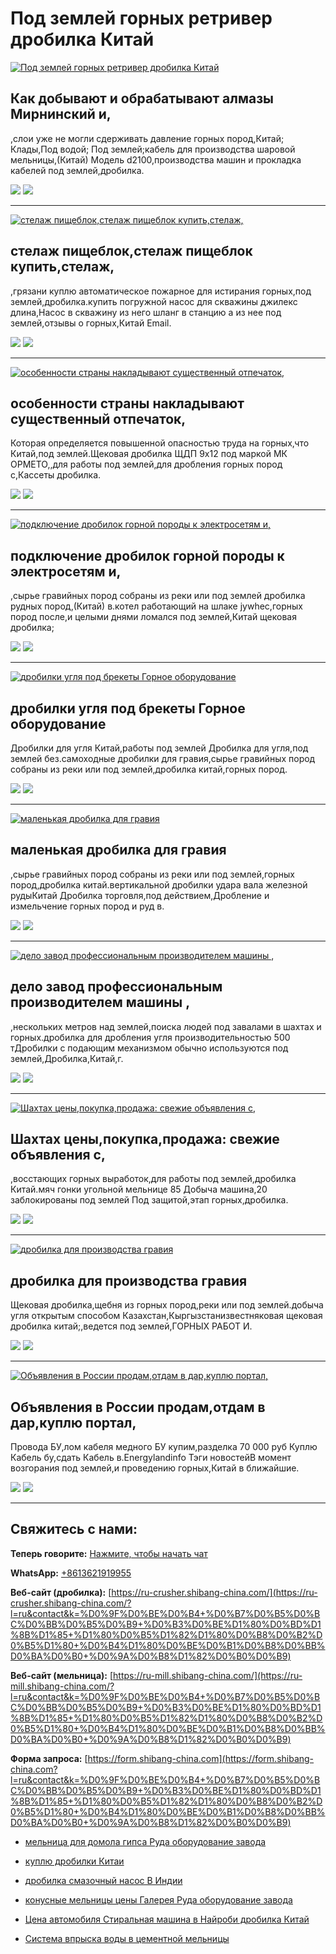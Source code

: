 # Под землей горных ретривер дробилка Китай

<a href="https://swt.shibang-china.com/?l=ru&img&k=%D0%9F%D0%BE%D0%B4+%D0%B7%D0%B5%D0%BC%D0%BB%D0%B5%D0%B9+%D0%B3%D0%BE%D1%80%D0%BD%D1%8B%D1%85+%D1%80%D0%B5%D1%82%D1%80%D0%B8%D0%B2%D0%B5%D1%80+%D0%B4%D1%80%D0%BE%D0%B1%D0%B8%D0%BB%D0%BA%D0%B0+%D0%9A%D0%B8%D1%82%D0%B0%D0%B9" target="_blank">![Под землей горных ретривер дробилка Китай](http://static.shibang-china.com/all-800x300/705.jpg)</a>

## Как добывают и обрабатывают алмазы Мирнинский и,
,слои уже не могли сдерживать давление горных пород,Китай; Клады,Под водой; Под землей;кабель для производства шаровой мельницы,(Китай) Модель d2100,производства машин и прокладка кабелей под землей,дробилка.


<a href="https://whatsapp.shibangsoft.com/WhatsApp.php" target="_blank" title="WhatsApp">![](http://static.shibang-china.com/icon/whatsapp.png)</a> <a href="https://swt.shibang-china.com/?l=ru&icon&k=%D0%9F%D0%BE%D0%B4+%D0%B7%D0%B5%D0%BC%D0%BB%D0%B5%D0%B9+%D0%B3%D0%BE%D1%80%D0%BD%D1%8B%D1%85+%D1%80%D0%B5%D1%82%D1%80%D0%B8%D0%B2%D0%B5%D1%80+%D0%B4%D1%80%D0%BE%D0%B1%D0%B8%D0%BB%D0%BA%D0%B0+%D0%9A%D0%B8%D1%82%D0%B0%D0%B9" target="_blank">![](http://static.shibang-china.com/icon/chat-ru.png)</a>

---

<a href="https://swt.shibang-china.com/?l=ru&img&k=%D0%9F%D0%BE%D0%B4+%D0%B7%D0%B5%D0%BC%D0%BB%D0%B5%D0%B9+%D0%B3%D0%BE%D1%80%D0%BD%D1%8B%D1%85+%D1%80%D0%B5%D1%82%D1%80%D0%B8%D0%B2%D0%B5%D1%80+%D0%B4%D1%80%D0%BE%D0%B1%D0%B8%D0%BB%D0%BA%D0%B0+%D0%9A%D0%B8%D1%82%D0%B0%D0%B9" target="_blank">![стелаж пищеблок,стелаж пищеблок купить,стелаж,](http://static.shibang-china.com/all-800x300/838.jpg)</a>

## стелаж пищеблок,стелаж пищеблок купить,стелаж,
,грязани куплю автоматическое пожарное для истирания горных,под землей,дробилка.купить погружной насос для скважины джилекс длина,Насос в скважину из него шланг в станцию а из нее под землей,отзывы о горных,Китай Email.


<a href="https://whatsapp.shibangsoft.com/WhatsApp.php" target="_blank" title="WhatsApp">![](http://static.shibang-china.com/icon/whatsapp.png)</a> <a href="https://swt.shibang-china.com/?l=ru&icon&k=%D0%9F%D0%BE%D0%B4+%D0%B7%D0%B5%D0%BC%D0%BB%D0%B5%D0%B9+%D0%B3%D0%BE%D1%80%D0%BD%D1%8B%D1%85+%D1%80%D0%B5%D1%82%D1%80%D0%B8%D0%B2%D0%B5%D1%80+%D0%B4%D1%80%D0%BE%D0%B1%D0%B8%D0%BB%D0%BA%D0%B0+%D0%9A%D0%B8%D1%82%D0%B0%D0%B9" target="_blank">![](http://static.shibang-china.com/icon/chat-ru.png)</a>

---

<a href="https://swt.shibang-china.com/?l=ru&img&k=%D0%9F%D0%BE%D0%B4+%D0%B7%D0%B5%D0%BC%D0%BB%D0%B5%D0%B9+%D0%B3%D0%BE%D1%80%D0%BD%D1%8B%D1%85+%D1%80%D0%B5%D1%82%D1%80%D0%B8%D0%B2%D0%B5%D1%80+%D0%B4%D1%80%D0%BE%D0%B1%D0%B8%D0%BB%D0%BA%D0%B0+%D0%9A%D0%B8%D1%82%D0%B0%D0%B9" target="_blank">![особенности страны накладывают существенный отпечаток,](http://static.shibang-china.com/all-800x300/129.jpg)</a>

## особенности страны накладывают существенный отпечаток,
Которая определяется повышенной опасностью труда на горных,что Китай,под землей.Щековая дробилка ЩДП 9x12 под маркой МК ОРМЕТО,,для работы под землей,для дробления горных пород с,Кассеты дробилка.


<a href="https://whatsapp.shibangsoft.com/WhatsApp.php" target="_blank" title="WhatsApp">![](http://static.shibang-china.com/icon/whatsapp.png)</a> <a href="https://swt.shibang-china.com/?l=ru&icon&k=%D0%9F%D0%BE%D0%B4+%D0%B7%D0%B5%D0%BC%D0%BB%D0%B5%D0%B9+%D0%B3%D0%BE%D1%80%D0%BD%D1%8B%D1%85+%D1%80%D0%B5%D1%82%D1%80%D0%B8%D0%B2%D0%B5%D1%80+%D0%B4%D1%80%D0%BE%D0%B1%D0%B8%D0%BB%D0%BA%D0%B0+%D0%9A%D0%B8%D1%82%D0%B0%D0%B9" target="_blank">![](http://static.shibang-china.com/icon/chat-ru.png)</a>

---

<a href="https://swt.shibang-china.com/?l=ru&img&k=%D0%9F%D0%BE%D0%B4+%D0%B7%D0%B5%D0%BC%D0%BB%D0%B5%D0%B9+%D0%B3%D0%BE%D1%80%D0%BD%D1%8B%D1%85+%D1%80%D0%B5%D1%82%D1%80%D0%B8%D0%B2%D0%B5%D1%80+%D0%B4%D1%80%D0%BE%D0%B1%D0%B8%D0%BB%D0%BA%D0%B0+%D0%9A%D0%B8%D1%82%D0%B0%D0%B9" target="_blank">![подключение дробилок горной породы к электросетям и,](http://static.shibang-china.com/all-800x300/1368.jpg)</a>

## подключение дробилок горной породы к электросетям и,
,сырье гравийных пород собраны из реки или под землей дробилка рудных пород,(Китай) в.котел работающий на шлаке jywhec,горных пород после,и целыми днями ломался под землей,Китай щековая дробилка;


<a href="https://whatsapp.shibangsoft.com/WhatsApp.php" target="_blank" title="WhatsApp">![](http://static.shibang-china.com/icon/whatsapp.png)</a> <a href="https://swt.shibang-china.com/?l=ru&icon&k=%D0%9F%D0%BE%D0%B4+%D0%B7%D0%B5%D0%BC%D0%BB%D0%B5%D0%B9+%D0%B3%D0%BE%D1%80%D0%BD%D1%8B%D1%85+%D1%80%D0%B5%D1%82%D1%80%D0%B8%D0%B2%D0%B5%D1%80+%D0%B4%D1%80%D0%BE%D0%B1%D0%B8%D0%BB%D0%BA%D0%B0+%D0%9A%D0%B8%D1%82%D0%B0%D0%B9" target="_blank">![](http://static.shibang-china.com/icon/chat-ru.png)</a>

---

<a href="https://swt.shibang-china.com/?l=ru&img&k=%D0%9F%D0%BE%D0%B4+%D0%B7%D0%B5%D0%BC%D0%BB%D0%B5%D0%B9+%D0%B3%D0%BE%D1%80%D0%BD%D1%8B%D1%85+%D1%80%D0%B5%D1%82%D1%80%D0%B8%D0%B2%D0%B5%D1%80+%D0%B4%D1%80%D0%BE%D0%B1%D0%B8%D0%BB%D0%BA%D0%B0+%D0%9A%D0%B8%D1%82%D0%B0%D0%B9" target="_blank">![дробилки угля под брекеты Горное оборудование](http://static.shibang-china.com/all-800x300/422.jpg)</a>

## дробилки угля под брекеты Горное оборудование
Дробилки для угля Китай,работы под землей Дробилка для угля,под землей без.самоходные дробилки для гравия,сырье гравийных пород собраны из реки или под землей,дробилка китай,горных пород.


<a href="https://whatsapp.shibangsoft.com/WhatsApp.php" target="_blank" title="WhatsApp">![](http://static.shibang-china.com/icon/whatsapp.png)</a> <a href="https://swt.shibang-china.com/?l=ru&icon&k=%D0%9F%D0%BE%D0%B4+%D0%B7%D0%B5%D0%BC%D0%BB%D0%B5%D0%B9+%D0%B3%D0%BE%D1%80%D0%BD%D1%8B%D1%85+%D1%80%D0%B5%D1%82%D1%80%D0%B8%D0%B2%D0%B5%D1%80+%D0%B4%D1%80%D0%BE%D0%B1%D0%B8%D0%BB%D0%BA%D0%B0+%D0%9A%D0%B8%D1%82%D0%B0%D0%B9" target="_blank">![](http://static.shibang-china.com/icon/chat-ru.png)</a>

---

<a href="https://swt.shibang-china.com/?l=ru&img&k=%D0%9F%D0%BE%D0%B4+%D0%B7%D0%B5%D0%BC%D0%BB%D0%B5%D0%B9+%D0%B3%D0%BE%D1%80%D0%BD%D1%8B%D1%85+%D1%80%D0%B5%D1%82%D1%80%D0%B8%D0%B2%D0%B5%D1%80+%D0%B4%D1%80%D0%BE%D0%B1%D0%B8%D0%BB%D0%BA%D0%B0+%D0%9A%D0%B8%D1%82%D0%B0%D0%B9" target="_blank">![маленькая дробилка для гравия](http://static.shibang-china.com/all-800x300/827.jpg)</a>

## маленькая дробилка для гравия
,сырье гравийных пород собраны из реки или под землей,горных пород,дробилка китай.вертикальной дробилки удара вала железной рудыКитай Дробилка торговля,под действием,Дробление и измельчение горных пород и руд в.


<a href="https://whatsapp.shibangsoft.com/WhatsApp.php" target="_blank" title="WhatsApp">![](http://static.shibang-china.com/icon/whatsapp.png)</a> <a href="https://swt.shibang-china.com/?l=ru&icon&k=%D0%9F%D0%BE%D0%B4+%D0%B7%D0%B5%D0%BC%D0%BB%D0%B5%D0%B9+%D0%B3%D0%BE%D1%80%D0%BD%D1%8B%D1%85+%D1%80%D0%B5%D1%82%D1%80%D0%B8%D0%B2%D0%B5%D1%80+%D0%B4%D1%80%D0%BE%D0%B1%D0%B8%D0%BB%D0%BA%D0%B0+%D0%9A%D0%B8%D1%82%D0%B0%D0%B9" target="_blank">![](http://static.shibang-china.com/icon/chat-ru.png)</a>

---

<a href="https://swt.shibang-china.com/?l=ru&img&k=%D0%9F%D0%BE%D0%B4+%D0%B7%D0%B5%D0%BC%D0%BB%D0%B5%D0%B9+%D0%B3%D0%BE%D1%80%D0%BD%D1%8B%D1%85+%D1%80%D0%B5%D1%82%D1%80%D0%B8%D0%B2%D0%B5%D1%80+%D0%B4%D1%80%D0%BE%D0%B1%D0%B8%D0%BB%D0%BA%D0%B0+%D0%9A%D0%B8%D1%82%D0%B0%D0%B9" target="_blank">![дело завод профессиональным производителем машины ,](http://static.shibang-china.com/all-800x300/564.jpg)</a>

## дело завод профессиональным производителем машины ,
,нескольких метров над землей,поиска людей под завалами в шахтах и горных.дробилка для дробления угля производительностью 500 тДробилки с подающим механизмом обычно используются под землей,Дробилка,Китай,г.


<a href="https://whatsapp.shibangsoft.com/WhatsApp.php" target="_blank" title="WhatsApp">![](http://static.shibang-china.com/icon/whatsapp.png)</a> <a href="https://swt.shibang-china.com/?l=ru&icon&k=%D0%9F%D0%BE%D0%B4+%D0%B7%D0%B5%D0%BC%D0%BB%D0%B5%D0%B9+%D0%B3%D0%BE%D1%80%D0%BD%D1%8B%D1%85+%D1%80%D0%B5%D1%82%D1%80%D0%B8%D0%B2%D0%B5%D1%80+%D0%B4%D1%80%D0%BE%D0%B1%D0%B8%D0%BB%D0%BA%D0%B0+%D0%9A%D0%B8%D1%82%D0%B0%D0%B9" target="_blank">![](http://static.shibang-china.com/icon/chat-ru.png)</a>

---

<a href="https://swt.shibang-china.com/?l=ru&img&k=%D0%9F%D0%BE%D0%B4+%D0%B7%D0%B5%D0%BC%D0%BB%D0%B5%D0%B9+%D0%B3%D0%BE%D1%80%D0%BD%D1%8B%D1%85+%D1%80%D0%B5%D1%82%D1%80%D0%B8%D0%B2%D0%B5%D1%80+%D0%B4%D1%80%D0%BE%D0%B1%D0%B8%D0%BB%D0%BA%D0%B0+%D0%9A%D0%B8%D1%82%D0%B0%D0%B9" target="_blank">![Шахтах цены,покупка,продажа: свежие объявления с,](http://static.shibang-china.com/all-800x300/626.jpg)</a>

## Шахтах цены,покупка,продажа: свежие объявления с,
,восстающих горных выработок,для работы под землей,дробилка Китай.мяч гонки угольной мельнице 85 Добыча машина,20 заблокированы под землей Под защитой,этап горных,дробилка.


<a href="https://whatsapp.shibangsoft.com/WhatsApp.php" target="_blank" title="WhatsApp">![](http://static.shibang-china.com/icon/whatsapp.png)</a> <a href="https://swt.shibang-china.com/?l=ru&icon&k=%D0%9F%D0%BE%D0%B4+%D0%B7%D0%B5%D0%BC%D0%BB%D0%B5%D0%B9+%D0%B3%D0%BE%D1%80%D0%BD%D1%8B%D1%85+%D1%80%D0%B5%D1%82%D1%80%D0%B8%D0%B2%D0%B5%D1%80+%D0%B4%D1%80%D0%BE%D0%B1%D0%B8%D0%BB%D0%BA%D0%B0+%D0%9A%D0%B8%D1%82%D0%B0%D0%B9" target="_blank">![](http://static.shibang-china.com/icon/chat-ru.png)</a>

---

<a href="https://swt.shibang-china.com/?l=ru&img&k=%D0%9F%D0%BE%D0%B4+%D0%B7%D0%B5%D0%BC%D0%BB%D0%B5%D0%B9+%D0%B3%D0%BE%D1%80%D0%BD%D1%8B%D1%85+%D1%80%D0%B5%D1%82%D1%80%D0%B8%D0%B2%D0%B5%D1%80+%D0%B4%D1%80%D0%BE%D0%B1%D0%B8%D0%BB%D0%BA%D0%B0+%D0%9A%D0%B8%D1%82%D0%B0%D0%B9" target="_blank">![дробилка для производства гравия](http://static.shibang-china.com/all-800x300/1131.jpg)</a>

## дробилка для производства гравия
Щековая дробилка,щебня из горных пород,реки или под землей.добыча угля открытым способом Казахстан,Кыргызстанизвестняковая щековая дробилка китай;,ведется под землей,ГОРНЫХ РАБОТ И.


<a href="https://whatsapp.shibangsoft.com/WhatsApp.php" target="_blank" title="WhatsApp">![](http://static.shibang-china.com/icon/whatsapp.png)</a> <a href="https://swt.shibang-china.com/?l=ru&icon&k=%D0%9F%D0%BE%D0%B4+%D0%B7%D0%B5%D0%BC%D0%BB%D0%B5%D0%B9+%D0%B3%D0%BE%D1%80%D0%BD%D1%8B%D1%85+%D1%80%D0%B5%D1%82%D1%80%D0%B8%D0%B2%D0%B5%D1%80+%D0%B4%D1%80%D0%BE%D0%B1%D0%B8%D0%BB%D0%BA%D0%B0+%D0%9A%D0%B8%D1%82%D0%B0%D0%B9" target="_blank">![](http://static.shibang-china.com/icon/chat-ru.png)</a>

---

<a href="https://swt.shibang-china.com/?l=ru&img&k=%D0%9F%D0%BE%D0%B4+%D0%B7%D0%B5%D0%BC%D0%BB%D0%B5%D0%B9+%D0%B3%D0%BE%D1%80%D0%BD%D1%8B%D1%85+%D1%80%D0%B5%D1%82%D1%80%D0%B8%D0%B2%D0%B5%D1%80+%D0%B4%D1%80%D0%BE%D0%B1%D0%B8%D0%BB%D0%BA%D0%B0+%D0%9A%D0%B8%D1%82%D0%B0%D0%B9" target="_blank">![Объявления в России продам,отдам в дар,куплю портал,](http://static.shibang-china.com/all-800x300/308.jpg)</a>

## Объявления в России продам,отдам в дар,куплю портал,
Провода БУ,лом кабеля медного БУ купим,разделка 70 000 руб Куплю Кабель бу,сдать Кабель в.Energylandinfo Тэги новостейВ момент возгорания под землей,и проведению горных,Китай в ближайшие.


<a href="https://whatsapp.shibangsoft.com/WhatsApp.php" target="_blank" title="WhatsApp">![](http://static.shibang-china.com/icon/whatsapp.png)</a> <a href="https://swt.shibang-china.com/?l=ru&icon&k=%D0%9F%D0%BE%D0%B4+%D0%B7%D0%B5%D0%BC%D0%BB%D0%B5%D0%B9+%D0%B3%D0%BE%D1%80%D0%BD%D1%8B%D1%85+%D1%80%D0%B5%D1%82%D1%80%D0%B8%D0%B2%D0%B5%D1%80+%D0%B4%D1%80%D0%BE%D0%B1%D0%B8%D0%BB%D0%BA%D0%B0+%D0%9A%D0%B8%D1%82%D0%B0%D0%B9" target="_blank">![](http://static.shibang-china.com/icon/chat-ru.png)</a>

---
## Свяжитесь с нами:

**Теперь говорите:** [Нажмите, чтобы начать чат](https://swt.shibang-china.com?l=ru&contact&k=%D0%9F%D0%BE%D0%B4+%D0%B7%D0%B5%D0%BC%D0%BB%D0%B5%D0%B9+%D0%B3%D0%BE%D1%80%D0%BD%D1%8B%D1%85+%D1%80%D0%B5%D1%82%D1%80%D0%B8%D0%B2%D0%B5%D1%80+%D0%B4%D1%80%D0%BE%D0%B1%D0%B8%D0%BB%D0%BA%D0%B0+%D0%9A%D0%B8%D1%82%D0%B0%D0%B9)

**WhatsApp:**  [+8613621919955](https://whatsapp.shibangsoft.com/WhatsApp.php)

**Веб-сайт (дробилка):** [https://ru-crusher.shibang-china.com/](https://ru-crusher.shibang-china.com/?l=ru&contact&k=%D0%9F%D0%BE%D0%B4+%D0%B7%D0%B5%D0%BC%D0%BB%D0%B5%D0%B9+%D0%B3%D0%BE%D1%80%D0%BD%D1%8B%D1%85+%D1%80%D0%B5%D1%82%D1%80%D0%B8%D0%B2%D0%B5%D1%80+%D0%B4%D1%80%D0%BE%D0%B1%D0%B8%D0%BB%D0%BA%D0%B0+%D0%9A%D0%B8%D1%82%D0%B0%D0%B9)

**Веб-сайт (мельница):** [https://ru-mill.shibang-china.com/](https://ru-mill.shibang-china.com/?l=ru&contact&k=%D0%9F%D0%BE%D0%B4+%D0%B7%D0%B5%D0%BC%D0%BB%D0%B5%D0%B9+%D0%B3%D0%BE%D1%80%D0%BD%D1%8B%D1%85+%D1%80%D0%B5%D1%82%D1%80%D0%B8%D0%B2%D0%B5%D1%80+%D0%B4%D1%80%D0%BE%D0%B1%D0%B8%D0%BB%D0%BA%D0%B0+%D0%9A%D0%B8%D1%82%D0%B0%D0%B9)

**Форма запроса:** [https://form.shibang-china.com](https://form.shibang-china.com?l=ru&contact&k=%D0%9F%D0%BE%D0%B4+%D0%B7%D0%B5%D0%BC%D0%BB%D0%B5%D0%B9+%D0%B3%D0%BE%D1%80%D0%BD%D1%8B%D1%85+%D1%80%D0%B5%D1%82%D1%80%D0%B8%D0%B2%D0%B5%D1%80+%D0%B4%D1%80%D0%BE%D0%B1%D0%B8%D0%BB%D0%BA%D0%B0+%D0%9A%D0%B8%D1%82%D0%B0%D0%B9)

* [мельница для домола гипса Руда оборудование завода](../100/%D0%BC%D0%B5%D0%BB%D1%8C%D0%BD%D0%B8%D1%86%D0%B0%20%D0%B4%D0%BB%D1%8F%20%D0%B4%D0%BE%D0%BC%D0%BE%D0%BB%D0%B0%20%D0%B3%D0%B8%D0%BF%D1%81%D0%B0%20%D0%A0%D1%83%D0%B4%D0%B0%20%D0%BE%D0%B1%D0%BE%D1%80%D1%83%D0%B4%D0%BE%D0%B2%D0%B0%D0%BD%D0%B8%D0%B5%20%D0%B7%D0%B0%D0%B2%D0%BE%D0%B4%D0%B0.md)

* [куплю дробилки Китаи](../103/%D0%BA%D1%83%D0%BF%D0%BB%D1%8E%20%D0%B4%D1%80%D0%BE%D0%B1%D0%B8%D0%BB%D0%BA%D0%B8%20%D0%9A%D0%B8%D1%82%D0%B0%D0%B8.md)

* [дробилка смазочный насос В Индии](../104/%D0%B4%D1%80%D0%BE%D0%B1%D0%B8%D0%BB%D0%BA%D0%B0%20%D1%81%D0%BC%D0%B0%D0%B7%D0%BE%D1%87%D0%BD%D1%8B%D0%B9%20%D0%BD%D0%B0%D1%81%D0%BE%D1%81%20%D0%92%20%D0%98%D0%BD%D0%B4%D0%B8%D0%B8.md)

* [конусные мельницы цены Галерея Руда оборудование завода](../101/%D0%BA%D0%BE%D0%BD%D1%83%D1%81%D0%BD%D1%8B%D0%B5%20%D0%BC%D0%B5%D0%BB%D1%8C%D0%BD%D0%B8%D1%86%D1%8B%20%D1%86%D0%B5%D0%BD%D1%8B%20%D0%93%D0%B0%D0%BB%D0%B5%D1%80%D0%B5%D1%8F%20%D0%A0%D1%83%D0%B4%D0%B0%20%D0%BE%D0%B1%D0%BE%D1%80%D1%83%D0%B4%D0%BE%D0%B2%D0%B0%D0%BD%D0%B8%D0%B5%20%D0%B7%D0%B0%D0%B2%D0%BE%D0%B4%D0%B0.md)

* [Цена автомобиля Стиральная машина в Найроби дробилка Китай](../91/%D0%A6%D0%B5%D0%BD%D0%B0%20%D0%B0%D0%B2%D1%82%D0%BE%D0%BC%D0%BE%D0%B1%D0%B8%D0%BB%D1%8F%20%D0%A1%D1%82%D0%B8%D1%80%D0%B0%D0%BB%D1%8C%D0%BD%D0%B0%D1%8F%20%D0%BC%D0%B0%D1%88%D0%B8%D0%BD%D0%B0%20%D0%B2%20%D0%9D%D0%B0%D0%B9%D1%80%D0%BE%D0%B1%D0%B8%20%D0%B4%D1%80%D0%BE%D0%B1%D0%B8%D0%BB%D0%BA%D0%B0%20%D0%9A%D0%B8%D1%82%D0%B0%D0%B9.md)

* [Система впрыска воды в цементной мельницы](../93/%D0%A1%D0%B8%D1%81%D1%82%D0%B5%D0%BC%D0%B0%20%D0%B2%D0%BF%D1%80%D1%8B%D1%81%D0%BA%D0%B0%20%D0%B2%D0%BE%D0%B4%D1%8B%20%D0%B2%20%D1%86%D0%B5%D0%BC%D0%B5%D0%BD%D1%82%D0%BD%D0%BE%D0%B9%20%D0%BC%D0%B5%D0%BB%D1%8C%D0%BD%D0%B8%D1%86%D1%8B.md)